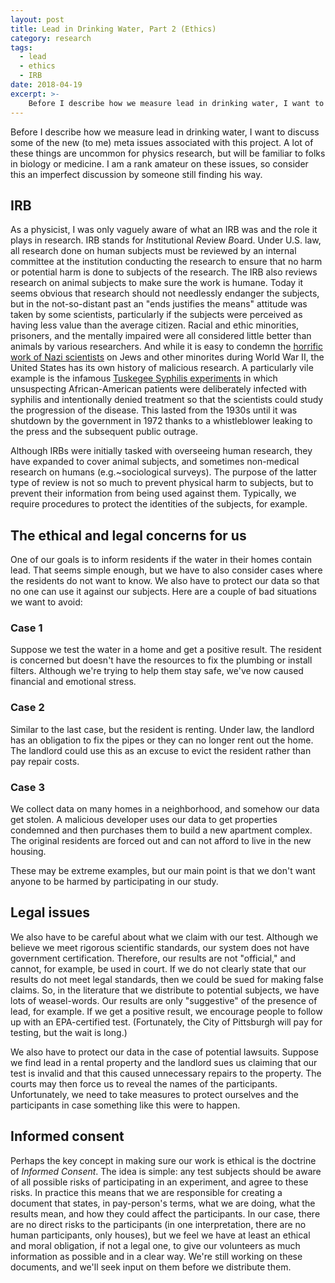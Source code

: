 ```yaml
---
layout: post
title: Lead in Drinking Water, Part 2 (Ethics)
category: research
tags:
  - lead
  - ethics
  - IRB
date: 2018-04-19
excerpt: >-
    Before I describe how we measure lead in drinking water, I want to discuss some of the new (to me) meta issues associated with this project.  A lot of these things are uncommon for physics research, but will be familiar to folks in biology or medicine.  I am a rank amateur on these issues, so consider this an imperfect discussion by someone still finding his way.
---
```


Before I describe how we measure lead in drinking water, I want to discuss some of the new (to me) meta issues associated with this project.  A lot of these things are uncommon for physics research, but will be familiar to folks in biology or medicine.  I am a rank amateur on these issues, so consider this an imperfect discussion by someone still finding his way.

## IRB

As a physicist, I was only vaguely aware of what an IRB was and the role it plays in research.  IRB stands for *I*nstitutional *R*eview *B*oard.  Under U.S. law, all research done on human subjects must be reviewed by an internal committee at the institution conducting the research to ensure that no harm or potential harm is done to subjects of the research.  The IRB also reviews research on animal subjects to make sure the work is humane.  Today it seems obvious that research should not needlessly endanger the subjects, but in the not-so-distant past an "ends justifies the means" attitude was taken by some scientists, particularly if the subjects were perceived as having less value than the average citizen.  Racial and ethic minorities, prisoners, and the mentally impaired were all considered little better than animals by various researchers.  And while it is easy to condemn the [horrific work of Nazi scientists](https://en.wikipedia.org/wiki/Nazi_human_experimentation) on Jews and other minorites during World War II, the United States has its own history of malicious research.  A particularly vile example is the infamous [Tuskegee Syphilis experiments](https://en.wikipedia.org/wiki/Tuskegee_syphilis_experiment) in which unsuspecting African-American patients were deliberately infected with syphilis and intentionally denied treatment so that the scientists could study the progression of the disease.  This lasted from the 1930s until it was shutdown by the government in 1972 thanks to a whistleblower leaking to the press and the subsequent public outrage.

Although IRBs were initially tasked with overseeing human research, they have expanded to cover animal subjects, and sometimes non-medical research on humans (e.g.~sociological surveys).  The purpose of the latter type of review is not so much to prevent physical harm to subjects, but to prevent their information from being used against them.  Typically, we require procedures to protect the identities of the subjects, for example.

## The ethical and legal concerns for us

One of our goals is to inform residents if the water in their homes contain lead.  That seems simple enough, but we have to also consider cases where the residents do not want to know.  We also have to protect our data so that no one can use it against our subjects.  Here are a couple of bad situations we want to avoid:

### Case 1

Suppose we test the water in a home and get a positive result.  The resident is concerned but doesn't have the resources to fix the plumbing or install filters.  Although we're trying to help them stay safe, we've now caused financial and emotional stress.

### Case 2

Similar to the last case, but the resident is renting.  Under law, the landlord has an obligation to fix the pipes or they can no longer rent out the home.  The landlord could use this as an excuse to evict the resident rather than pay repair costs.

### Case 3

We collect data on many homes in a neighborhood, and somehow our data get stolen.  A malicious developer uses our data to get properties condemned and then purchases them to build a new apartment complex.  The original residents are forced out and can not afford to live in the new housing.

These may be extreme examples, but our main point is that we don't want anyone to be harmed by participating in our study.

## Legal issues

We also have to be careful about what we claim with our test.  Although we believe we meet rigorous scientific standards, our system does not have government certification.  Therefore, our results are not "official," and cannot, for example, be used in court.  If we do not clearly state that our results do not meet legal standards, then we could be sued for making false claims.  So, in the literature that we distribute to potential subjects, we have lots of weasel-words.  Our results are only "suggestive" of the presence of lead, for example.  If we get a positive result, we encourage people to follow up with an EPA-certified test.  (Fortunately, the City of Pittsburgh will pay for testing, but the wait is long.)

We also have to protect our data in the case of potential lawsuits.
Suppose we find lead in a rental property and the landlord sues us claiming that our test is invalid and that this caused unnecessary repairs to the property.
The courts may then force us to reveal the names of the participants.
Unfortunately, we need to take measures to protect ourselves and the participants in case something like this were to happen.

## Informed consent

Perhaps the key concept in making sure our work is ethical is the doctrine of *Informed Consent*.  The idea is simple: any test subjects should be aware of all possible risks of participating in an experiment, and agree to these risks.  In practice this means that we are responsible for creating a document that states, in pay-person's terms, what we are doing, what the results mean, and how they could affect the participants.  In our case, there are no direct risks to the participants (in one interpretation, there are no human participants, only houses), but we feel we have at least an ethical and moral obligation, if not a legal one, to give our volunteers as much information as possible and in a clear way.  We're still working on these documents, and we'll seek input on them before we distribute them.